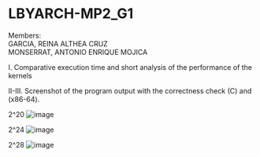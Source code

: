 # LBYARCH-MP2_G1

Members:\
GARCIA, REINA ALTHEA CRUZ\
MONSERRAT, ANTONIO ENRIQUE MOJICA

I. Comparative execution time and short analysis of the performance of the kernels

II-III. Screenshot of the program output with the correctness check (C) and (x86-64).

2^20
![image](https://github.com/user-attachments/assets/985584e3-b685-4968-8dd0-a1a1b607858b)

2^24
![image](https://github.com/user-attachments/assets/5e6234ba-1524-4d48-a2db-f54d958ea657)

2^28
![image](https://github.com/user-attachments/assets/df2993de-a28c-4abb-a036-5d478e8296b0)



